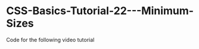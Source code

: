 CSS-Basics-Tutorial-22---Minimum-Sizes
======================================

Code for the following video tutorial 
